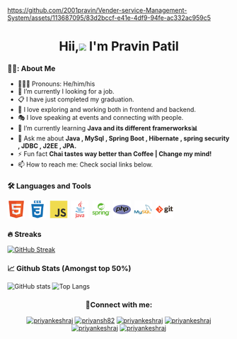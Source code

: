 https://github.com/2001pravin/Vender-service-Management-System/assets/113687095/83d2bccf-e41e-4df9-94fe-ac332ac959c5

<h1 align="center"> Hii,<img src="https://media.giphy.com/media/hvRJCLFzcasrR4ia7z/giphy.gif" width="30px"/> I'm Pravin Patil</h1>

### 👨‍💻: About Me 
- 🧑🏻‍💻 Pronouns: He/him/his
- 💼 I’m currently I looking for a job.
- 📋 I have just completed my graduation.
- 🧭 I love exploring and working both in frontend and backend.
- 🎭 I love speaking at events and connecting with people.
- 🌱 I’m currently learning **Java and its different framerworks📊**
- 💬 Ask me about **Java , MySql , Spring Boot , Hibernate , spring security , JDBC , J2EE , JPA.**
- ⚡ Fun fact **Chai tastes way better than Coffee | Change my mind!**
- 📫 How to reach me: Check social links below.

### :hammer_and_wrench: Languages and Tools 
<div>
  <img src="https://github.com/devicons/devicon/blob/master/icons/html5/html5-original.svg" title="HTML5" alt="HTML" width="40" height="40"/>&nbsp;
  <img src="https://github.com/devicons/devicon/blob/master/icons/css3/css3-plain-wordmark.svg"  title="CSS3" alt="CSS" width="40" height="40"/>&nbsp;
  <img src="https://github.com/devicons/devicon/blob/master/icons/javascript/javascript-original.svg" title="JavaScript" alt="JavaScript" width="40" height="40"/>&nbsp;
  <img src="https://github.com/devicons/devicon/blob/master/icons/java/java-original-wordmark.svg" title="Java" alt="Java" width="40" height="40"/>&nbsp;
  <img src="https://github.com/devicons/devicon/blob/master/icons/spring/spring-original-wordmark.svg" title="Spring" alt="Spring" width="40" height="40"/>&nbsp;
    <img src="https://github.com/devicons/devicon/blob/master/icons/php/php-original.svg" title="PHP" alt="PHP" width="40" height="40"/>&nbsp;
    <img src="https://github.com/devicons/devicon/blob/master/icons/mysql/mysql-original-wordmark.svg" title="MySQL" alt="MySQL" width="40" height="40"/>&nbsp;
  <img src="https://github.com/devicons/devicon/blob/master/icons/git/git-original-wordmark.svg" title="Git" **alt="Git" width="40" height="40"/>
</div>  


### :fire: Streaks 
[![GitHub Streak](https://streak-stats.demolab.com?user=2001pravin&theme=highcontrast&hide_border=false)](https://git.io/streak-stats)




### 📈 Github Stats (Amongst top 50%)
![GitHub stats](https://github-readme-stats.vercel.app/api?username=2001pravin&show_icons=true&theme=highcontrast)
![Top Langs](https://github-readme-stats.vercel.app/api/top-langs/?username=2001pravin&theme=highcontrast&hide_border=false&include_all_commits=true&count_private=false&layout=compact)



<h3 align="center">🔗Connect with me:</h3>
<p align="center">
<a href="https://www.linkedin.com/in/pravin-patil-b4577b250/" target="blank"><img src="https://img.icons8.com/fluency/48/000000/linkedin.png" alt="priyankeshraj" height="40" width="40" /></a>
<a href="https://www.instagram.com/pravin_18092001/" target="blank"><img src="https://img.icons8.com/fluency/144/000000/instagram-new.png" alt="priyansh82" height="40" width="40" /></a>
<a href="https://www.hackerrank.com/pravin18092001" target="blank"><img src="https://img.icons8.com/external-tal-revivo-color-tal-revivo/96/000000/external-hackerrank-is-a-technology-company-that-focuses-on-competitive-programming-logo-color-tal-revivo.png" alt="priyankeshraj" height="40" width="40" /></a>
<a href="https://leetcode.com/pravin1809/" target="blank"><img src="https://img.icons8.com/external-tal-revivo-color-tal-revivo/96/000000/external-level-up-your-coding-skills-and-quickly-land-a-job-logo-color-tal-revivo.png" alt="priyankeshraj" height="40" width="40" /></a>
<a href="https://auth.geeksforgeeks.org/user/pravin18fijv" target="blank"><img src="https://img.icons8.com/color/144/000000/GeeksforGeeks.png" alt="priyankeshraj" height="40" width="40" /></a>
  <a href="https://twitter.com/" target="blank"><img src="https://img.icons8.com/color/144/000000/twitter.png" alt="priyankeshraj" height="40" width="40" /></a>
</p>
